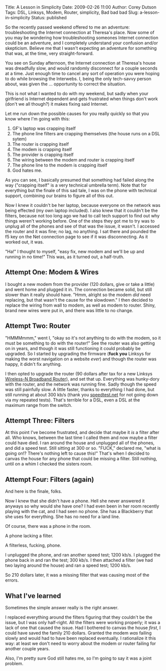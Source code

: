 Title: A Lesson in Simplicity
Date: 2009-02-26 11:00
Author: Corey Dutson
Tags: DSL, Linksys, Modem, Router, simplicity, Bad bad bad
Slug: a-lesson-in-simplicity
Status: published

So the recently passed weekend offered to me an adventure:
troubleshooting the Internet connection at Theresa's place. Now some of
you may be wondering how troubleshooting someones Internet connection
could be an adventure, and I completely understand your confusion and/or
skepticism. Believe me that I wasn't expecting an adventure for
something that was, at the time, very straight-forward.

You see on Sunday afternoon, the Internet connection at Theresa's house
was dreadfully slow, and would randomly disconnect for a couple seconds
at a time. Just enough time to cancel any sort of operation you were
hoping to do while browsing the Interwebs. I, being the only tech-savvy
person about, was given the … opportunity to correct the situation.

This is not what I wanted to do with my weekend, but sadly when your
girlfriend is Internet dependent and gets frustrated when things don't
work (don't we all though?) it makes fixing said Internet.


<!-- PELICAN_END_SUMMARY -->


Let me run down the possible causes for you really quickly so that you
know where I'm going with this:

1.  GF's laptop was crapping itself
2.  The phone line filters are crapping themselves (the house runs on a
    DSL sytem)
3.  The router is crapping itself
4.  The modem is crapping itself
5.  The provider is crapping itself
6.  The wiring between the modem and router is crapping itself
7.  The phone line to the modem is crapping itself
8.  God hates me.

As you can see, I basically presumed that something had failed along the
way ("crapping itself" is a very technical umbrella term). Note that for
everything but the finale of this sad tale, I was on the phone with
technical support, combining our brains to figure all of this out.

Now I knew it couldn't be her laptop, because everyone on the network
was being effected (my own laptop included). I also knew that it
couldn't be the filters, because not too long ago we had to call tech
support to find out why things weren't working before. One of the steps
they got me to try was to unplug all of the phones and see of that was
the issue, it wasn't. I accessed the router and it was fine; no lag, no
anything. I sat there and pounded the f5 key on the Net connection page
to see if it was disconnecting. As it worked out, it was.

"Ha!" I thought to myself, "easy fix, new modem and we'll be up and
running in no time!" This was, as it turned out, a half-truth.

Attempt One: Modem & Wires
--------------------------

I bought a new modem from the provider (120 dollars, give or take a
little) and went home and plugged it in. The connection became solid,
but still slower than it really should have. "Hmm, alright so the modem
*did* need replacing, but that wasn't the cause for the slowdown." I
then decided to replace the wiring from wall to modem, as well as modem
to router. Shiny, brand new wires were put in, and there was little to
no change.

Attempt Two: Router
-------------------

"HMMMmmm," went I, "okay so it's not anything to do with the modem, so
it must be something to do with the router!" See the router was also
getting on in years, and though it was still functioning it could
probably be upgraded. So I started by upgrading the firmware (**fuck
you** Linksys for making the worst navigation on a website *ever*) and
though the router was happy, it didn't fix anything.



I then opted to upgrade the router (90 dollars after tax for a new
Linksys [Wireless-N Broadband
Router](http://www.linksysbycisco.com/US/en/products/WRT160N "Wireless-N Broadband RouterWRT160N")),
and set that up. Everything was hunky-dory with the router, and the
network was running fine. Sadly though the speed was still painfully
slow. A little faster, thanks to everything I had done, but still
running at about 300 kb/s (thank you
[speedtest.net](http://www.speedtest.net "Speedtest.net") for not going
down via my repeated tests). That's terrible for a DSL, even a DSL at
the maximum range from the switch.

Attempt Three: Filters
----------------------

At this point I've become frustrated, and decide that maybe it *is* a
filter after all. Who knows, between the last time I called them and now
maybe a filter could have died. I ran around the house and unplugged all
of the phones, and did a speed test. Still sitting at 300 or so. "FUCK,"
declared me, "what is going on!? There's nothing left to cause this!"
That's when I decided to canvas the house for any phone that could be
missing a filter. Still nothing, until on a whim I checked the sisters
room.

Attempt Four: Filters (again)
-----------------------------

And here is the finale, folks.

Now I knew that she didn't have a phone. Hell she never answered it
anyways so why would she have one? I had even been in her room recently
playing with the cat, and I had seen no phone. She has a Blackberry that
she uses for everything. She has no need for a land line.

Of course, there was a phone in the room.

A phone lacking a filter.

A filterless, fucking, phone.

I unplugged the phone, and ran another speed test; 1200 kb/s. I plugged
the phone back in and ran the test; 300 kb/s. I then attached a filter
(we had two laying around the house) and ran a speed test; 1200 kb/s.

So 210 dollars later, it was a missing filter that was causing most of
the errors.

What I've learned
-----------------

Sometimes the simple answer really is the right answer.

I replaced everything around the filters figuring that they couldn't be
the issue, but I was only half-right. All the filters were working
properly; it was a lack of one that caused the issue. Had I bothered to
canvas the house *first*, I could have saved the family 210 dollars.
Granted the modem *was* failing slowly and would had to have been
replaced eventually. I rationalize it this way: at least we don't need
to worry about the modem or router failing for another couple years.

Also, I'm pretty sure God still hates me, so I'm going to say it was a
joint problem.

